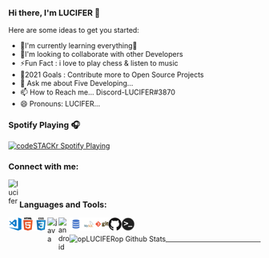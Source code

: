 ### Hi there, I'm LUCIFER 👋

Here are some ideas to get you started:

- 🌱I'm currently learning everything🤣
- 👯I'm looking to collaborate with other Developers
- ⚡Fun Fact : i love to play chess & listen to music
- 🥅2021 Goals : Contribute more to Open Source Projects
- 💬 Ask me about Five Developing...
- 📫 How to Reach me... Discord-LUCIFER#3870
- 😄 Pronouns: LUCIFER...


### Spotify Playing 🎧
[<img src="https://now-playing-codestackr.vercel.app/api/spotify-playing" alt="codeSTACKr Spotify Playing" width="350" />](https://open.spotify.com/user/ubs82hfk3k39t6aamuukcplnv?si=XM9TuYUqR_a8Tjv7eKNdrg)

### Connect with me:

[<img align="left" alt="lucifer" width="22px" src="https://www.flaticon.com/svg/static/icons/svg/2991/2991144.svg"/>][gmail]
<br />


### Languages and Tools:

<img align="left" alt="Visual Studio Code" width="26px" src="https://raw.githubusercontent.com/github/explore/80688e429a7d4ef2fca1e82350fe8e3517d3494d/topics/visual-studio-code/visual-studio-code.png" />
<img align="left" alt="HTML5" width="26px" src="https://raw.githubusercontent.com/github/explore/80688e429a7d4ef2fca1e82350fe8e3517d3494d/topics/html/html.png" />
<img align="left" alt="CSS3" width="26px" src="https://raw.githubusercontent.com/github/explore/80688e429a7d4ef2fca1e82350fe8e3517d3494d/topics/css/css.png" />
<img align="left" alt="java" width="22px" src="https://www.flaticon.com/svg/static/icons/svg/226/226777.svg"/>
<img align="left" alt="android" width="22px" src="https://www.flaticon.com/svg/static/icons/svg/226/226770.svg"/>
<img align="left" alt="SQL" width="26px" src="https://raw.githubusercontent.com/github/explore/80688e429a7d4ef2fca1e82350fe8e3517d3494d/topics/sql/sql.png" />
<img align="left" alt="MySQL" width="26px" src="https://raw.githubusercontent.com/github/explore/80688e429a7d4ef2fca1e82350fe8e3517d3494d/topics/mysql/mysql.png" />
<img align="left" alt="Git" width="26px" src="https://raw.githubusercontent.com/github/explore/80688e429a7d4ef2fca1e82350fe8e3517d3494d/topics/git/git.png" />
<img align="left" alt="GitHub" width="26px" src="https://raw.githubusercontent.com/github/explore/78df643247d429f6cc873026c0622819ad797942/topics/github/github.png" />
<img align="left" alt="Terminal" width="26px" src="https://raw.githubusercontent.com/github/explore/80688e429a7d4ef2fca1e82350fe8e3517d3494d/topics/terminal/terminal.png" />

<br />
<br />

 <img align="left" alt="opLUCIFERop Github Stats" src="https://github-readme-stats-codestackr.vercel.app/api?username=opLUCIFERop&amp;show_icons=true&amp;hide_border=true&amp;count_private=true" style="max-width:100%;">

---

[gmail]:manoharsharma1212@gmail.com
